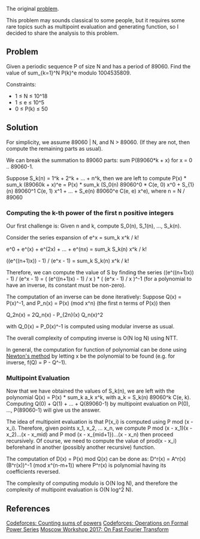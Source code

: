 The original [problem](https://www.hackerrank.com/contests/projecteuler/challenges/euler238/problem).

This problem may sounds classical to some people, but it requires some rare topics such as multipoint evaluation and generating function, so I decided to share the analysis to this problem.

## Problem

Given a periodic sequence P of size N and has a period of 89060.
Find the value of sum_{k=1}^N P(k)^e modulo 1004535809.

Constraints:

- 1 ≤ N ≤ 10^18
- 1 ≤ e ≤ 10^5
- 0 ≤ P(k) ≤ 50

## Solution

For simplicity, we assume 89060 \| N, and N > 89060. (If they are not, then compute the remaining parts as usual).

We can break the summation to 89060 parts: sum P(89060\*k + x) for x = 0 .. 89060-1.

Suppose S_k(n) = 1^k + 2^k + ... + n^k, then we are left to compute P(x) \* sum_k (89060k + x)^e = P(x) \* sum_k (S_0(n) 89060^0 * C(e, 0) x^0 + S_{1}(n) 89060^1 C(e, 1) x^1 + ... + S_e(n) 89060^e C(e, e) x^e), where n = N / 89060

### Computing the k-th power of the first n positive integers

Our first challenge is: Given n and k, compute S_0(n), S_1(n), ..., S_k(n).

Consider the series expansion of e^x = sum_k x^k / k!

e^0 + e^(x) + e^(2x) + ... + e^(nx) = sum_k S_k(n) x^k / k!

((e^((n+1)x)) - 1) / (e^x - 1) = sum_k S_k(n) x^k / k!

Therefore, we can compute the value of S by finding the series ((e^((n+1)x)) - 1) / (e^x - 1) = ( (e^((n+1)x) - 1) / x ) \* ( (e^x - 1) / x )^-1 (for a polynomial to have an inverse, its constant must be non-zero).

The computation of an inverse can be done iteratively:
Suppose Q(x) = P(x)^-1, and P_n(x) = P(x) (mod x^n) (the first n terms of P(x)) then

Q_2n(x) = 2Q_n(x) - P_{2n}(x) Q_n(x)^2

with Q_0(x) = P_0(x)^-1 is computed using modular inverse as usual.

The overall complexity of computing inverse is O(N log N) using NTT.

In general, the computation for function of polynomial can be done using [Newton's method](https://en.wikipedia.org/wiki/Newton%27s_method) by letting x be the polynomial to be found (e.g. for inverse, f(Q) = P - Q^-1).

### Multipoint Evaluation

Now that we have obtained the values of S_k(n), we are left with the polynomial Q(x) = P(x) \* sum_k a_k x^k, with a_k = S_k(n) 89060^k C(e, k). Computing Q(0) + Q(1) + ... + Q(89060-1) by multipoint evaluation on P(0), ..., P(89060-1) will give us the answer.

The idea of multipoint evaluation is that P(x_i) is computed using P mod (x - x_i). Therefore, given points x_1, x_2, ... x_n, we compute P mod (x - x_1)(x - x_2)...(x - x_mid) and P mod (x - x_{mid+1})...(x - x_n) then proceed recursively. Of course, we need to compute the value of prod(x - x_i) beforehand in another (possibly another recursive) function.

The computation of D(x) = P(x) mod Q(x) can be done as: D^r(x) = A^r(x) (B^r(x))^-1 (mod x^(n-m+1)) where P^r(x) is polynomial having its coefficients reversed.

The complexity of computing modulo is O(N log N), and therefore the complexity of multipoint evaluation is O(N log^2 N).

## References

[Codeforces: Counting sums of powers](https://codeforces.com/blog/entry/60756)
[Codeforces: Operations on Formal Power Series](https://codeforces.com/blog/entry/56422)
[Moscow Workshop 2017: On Fast Fourier Transform](https://drive.google.com/file/d/1B9BIfATnI_qL6rYiE5hY9bh20SMVmHZ7/view)
